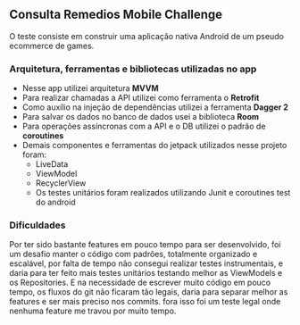 ## Consulta Remedios Mobile Challenge

O teste consiste em construir uma aplicação nativa Android de um pseudo ecommerce de games.

### Arquitetura, ferramentas e bibliotecas utilizadas no app
- Nesse app utilizei arquitetura **MVVM**
- Para realizar chamadas a API utilizei como ferramenta o **Retrofit**
- Como auxílio na injeção de dependências utilizei a ferramenta **Dagger 2**
- Para salvar os dados no banco de dados usei a biblioteca **Room**
- Para operações assíncronas com a API e o DB utilizei o padrão de **coroutines**
- Demais componentes e ferramentas do jetpack utilizados nesse projeto foram:
	- LiveData
	- ViewModel
	- RecyclerView
	- Os testes unitários foram realizados utilizando Junit e coroutines test do android

### Dificuldades
Por ter sido bastante features em pouco tempo para ser desenvolvido, foi um desafio manter o código com padrões, totalmente organizado e escalável, por falta de tempo não consegui realizar testes instrumentais, e daria para ter feito mais testes unitários testando melhor as ViewModels e os Repositories. E na necessidade de escrever muito código em pouco tempo, os fluxos do git não ficaram tão legais, daria para separar melhor as features e ser mais preciso nos commits. fora isso foi um teste legal onde nenhuma feature me travou por muito tempo. 

